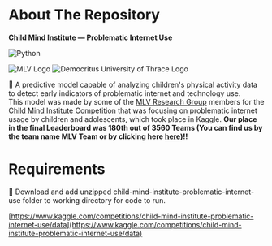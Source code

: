 # About The Repository
**Child Mind Institute — Problematic Internet Use**

![Python](https://img.shields.io/badge/-Python-black?logo=python&style=flat)

![MLV Logo](http://mlv.cs.ihu.gr/wp-content/uploads/2021/12/MLV_logo.png)
![Democritus University of Thrace Logo](https://www.kvk.lt/wp-content/uploads/2022/07/image_2022-07-27_151720693.png)

🤖 A predictive model capable of analyzing children's physical activity data to detect early indicators of problematic internet and technology use.<br>
 This model was made by some of the [MLV Research Group](http://mlv.cs.duth.gr) members for the [Child Mind Institute Competition](https://www.kaggle.com/competitions/child-mind-institute-problematic-internet-use/overview) that was focusing on problematic internet usage by children and adolescents, which took place in Kaggle. **Our place in the final Leaderboard was 180th out of 3560 Teams (You can find us by the team name MLV Team or by clicking here [here](https://www.kaggle.com/competitions/child-mind-institute-problematic-internet-use/leaderboard?search=MLV+Team))!!**

# Requirements

💾 Download and add unzipped child-mind-institute-problematic-internet-use folder to working directory for code to run.

[https://www.kaggle.com/competitions/child-mind-institute-problematic-internet-use/data](https://www.kaggle.com/competitions/child-mind-institute-problematic-internet-use/data)
